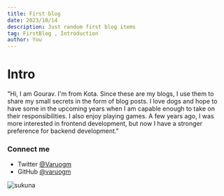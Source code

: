 ```yaml
---
title: First blog
date: 2023/10/14
description: Just random first blog items
tag: FirstBlog , Introduction
author: You
---
```


# Intro

"Hi, I am Gourav. I'm from Kota. Since these are my blogs, I use them to share my small secrets in the form of blog posts. I love dogs and hope to have some in the upcoming years when I am capable enough to take on their responsibilities. I also enjoy playing games. A few years ago, I was more interested in frontend development, but now I have a stronger preference for backend development."

### Connect me 

- Twitter [@Varuogm](https://twitter.com/Varougm)
- GitHub [@varuogm](https://github.com/varuogm)

![sukuna](https://i.pinimg.com/originals/44/da/38/44da38f950496a6cbac57eb05a10aa39.jpg)
